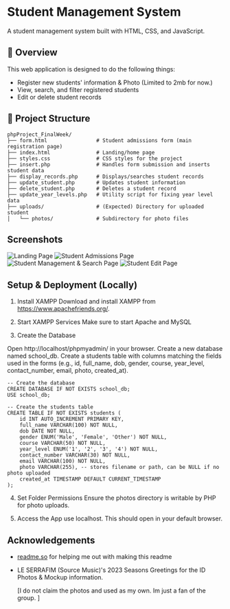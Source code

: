 
# Student Management System

A student management system built with HTML, CSS, and JavaScript.

## 🏫 Overview

This web application is designed to do the following things:

- Register new students' information & Photo (Limited to 2mb for now.)
- View, search, and filter registered students
- Edit or delete student records

## 📁 Project Structure

```
phpProject_FinalWeek/
├── form.html                # Student admissions form (main registration page)
├── index.html               # Landing/home page
├── styles.css               # CSS styles for the project
├── insert.php               # Handles form submission and inserts student data
├── display_records.php      # Displays/searches student records
├── update_student.php       # Updates student information
├── delete_student.php       # Deletes a student record
├── update_year_levels.php   # Utility script for fixing year level data
├── uploads/                 # (Expected) Directory for uploaded student 
│   └── photos/              # Subdirectory for photo files

```


## Screenshots

![Landing Page](.screenshots/Screenshot1.png)
![Student Admissions Page](.screenshots/Screenshot2.png)
![Student Management & Search Page](.screenshots/Screenshot3.png)
![Student Edit Page](.screenshots/Screenshot4.png)


## Setup & Deployment (Locally)

1. Install XAMPP
Download and install XAMPP from https://www.apachefriends.org/.

2. Start XAMPP Services
Make sure to start Apache and MySQL

3. Create the Database

Open http://localhost/phpmyadmin/ in your browser.
Create a new database named school_db.
Create a students table with columns matching the fields used in the forms (e.g., id, full_name, dob, gender, course, year_level, contact_number, email, photo, created_at).

```
-- Create the database
CREATE DATABASE IF NOT EXISTS school_db;
USE school_db;

-- Create the students table
CREATE TABLE IF NOT EXISTS students (
    id INT AUTO_INCREMENT PRIMARY KEY,
    full_name VARCHAR(100) NOT NULL,
    dob DATE NOT NULL,
    gender ENUM('Male', 'Female', 'Other') NOT NULL,
    course VARCHAR(50) NOT NULL,
    year_level ENUM('1', '2', '3', '4') NOT NULL,
    contact_number VARCHAR(30) NOT NULL,
    email VARCHAR(100) NOT NULL,
    photo VARCHAR(255), -- stores filename or path, can be NULL if no photo uploaded
    created_at TIMESTAMP DEFAULT CURRENT_TIMESTAMP
);
```
4. Set Folder Permissions
Ensure the photos directory is writable by PHP for photo uploads.

5. Access the App
use localhost. This should open in your default browser.

## Acknowledgements

 - [readme.so](readme.so) for helping me out with making this readme
 - LE SERRAFIM (Source Music)'s 2023 Seasons Greetings for the ID Photos & Mockup information.

   [I do not claim the photos and used as my own. Im just a fan of the group. ]